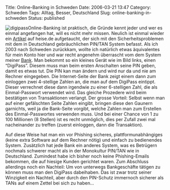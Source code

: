 Title: Online-Banking in Schweden
Date: 2006-03-21 13:47
Category: Schweden
Tags: Alltag, Besser, Deutschland
Slug: online-banking-in-schweden
Status: published

![digipass](/pic/digipass.png)Online-Banking ist
praktisch, die Gründe kennt jeder und wer es einmal angefangen hat, will
es nicht mehr missen. Neulich ist einmal wieder ein
[Artikel](http://www.heise.de/newsticker/meldung/64951) auf heise.de
aufgetaucht, der sich mit den Sicherheitsproblemen mit dem in
Deutschland gebräuchlichen PIN/TAN System befasst. Als ich 2003 nach
Schweden zurückkam, wollte ich natürlich etwas äquivalentes für mein
Konto hier und war recht angenehm überrascht vom dem System meiner
[Bank](http://www.sebanken.se). Man bekommt so ein kleines Gerät wie im
Bild links, einen “DigiPass”. <!--more-->Diesem muss man beim ersten
Anschalten seine PIN geben, damit es etwas tut. Die PIN kan man ändern
und wird nur da und nie am Rechner eingegeben. Die Internet-Seite der
Bank zeigt einem dann zum einloggen zwei 4-stellige Zahlen an, die man
auf dem DigiPass eintippt. Dieser verrechnet diese dann irgendwie zu
einer 6-stelligen Zahl, die als Einmal-Passwort verwendet wird. Das
gleiche Prozedere wird beim bestätigen von Transaktionen verlangt. Der
grosse Vorteil: Selbst wenn man auf einer gefälschten Seite Zahlen
eingibt, bringen diese den Gaunern garnichts, weil ja die Bank-Seite
vorgibt, welche Zahlen man zum Erstellen des Einmal-Passwortes verwenden
muss. Und bei einer Chance von 1 zu 100 Millionen (8 Stellen) ist es
recht unmöglich, dies per Zufall zwei mal nacheinander zu treffen
(zuerst einloggen, dann die Transaktion).

Auf diese Weise hat man ein vor Phishing sicheres, plattformunabhängiges
(keine extra Software auf dem Rechner nötig) und einfach zu bedienendes
System. Zusätzlich hat jede Bank ein anderes System, was es Betrügern
nochmals schwerer macht als in der Monokultur PIN/TAN wie in
Deutschland. Zumindest habe ich bisher noch keine Phishing-Emails
bekommen, die auf hiesige Kunden gerichtet waren. Zum Abschluss
allerdings noch ein Nachteil: Um von unterwegs Bankgeschäfte tätigen zu
können muss man den DigiPass dabeihaben. Das ist zwar trotz seiner
Winzigkeit ein Nachteil, aber durch den PIN-Schutz immernoch sicherer
als TANs auf einem Zettel bei sich zu haben…

